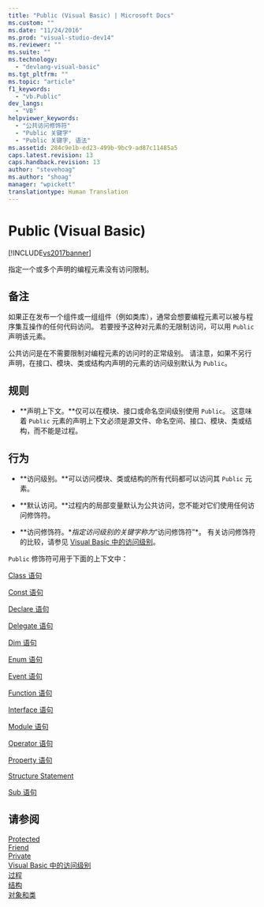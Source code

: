 ```yaml
---
title: "Public (Visual Basic) | Microsoft Docs"
ms.custom: ""
ms.date: "11/24/2016"
ms.prod: "visual-studio-dev14"
ms.reviewer: ""
ms.suite: ""
ms.technology: 
  - "devlang-visual-basic"
ms.tgt_pltfrm: ""
ms.topic: "article"
f1_keywords: 
  - "vb.Public"
dev_langs: 
  - "VB"
helpviewer_keywords: 
  - "公共访问修饰符"
  - "Public 关键字"
  - "Public 关键字, 语法"
ms.assetid: 284c9e1b-ed23-499b-9bc9-ad87c11485a5
caps.latest.revision: 13
caps.handback.revision: 13
author: "stevehoag"
ms.author: "shoag"
manager: "wpickett"
translationtype: Human Translation
---
```

# Public (Visual Basic)
[!INCLUDE[vs2017banner](../../../csharp/includes/vs2017banner.md)]

指定一个或多个声明的编程元素没有访问限制。  
  
## 备注  
 如果正在发布一个组件或一组组件（例如类库），通常会想要编程元素可以被与程序集互操作的任何代码访问。  若要授予这种对元素的无限制访问，可以用 `Public` 声明该元素。  
  
 公共访问是在不需要限制对编程元素的访问时的正常级别。  请注意，如果不另行声明，在接口、模块、类或结构内声明的元素的访问级别默认为 `Public`。  
  
## 规则  
  
-   **声明上下文。**仅可以在模块、接口或命名空间级别使用 `Public`。  这意味着 `Public` 元素的声明上下文必须是源文件、命名空间、接口、模块、类或结构，而不能是过程。  
  
## 行为  
  
-   **访问级别。**可以访问模块、类或结构的所有代码都可以访问其 `Public` 元素。  
  
-   **默认访问。**过程内的局部变量默认为公共访问，您不能对它们使用任何访问修饰符。  
  
-   **访问修饰符。**指定访问级别的关键字称为*“访问修饰符”*。  有关访问修饰符的比较，请参见 [Visual Basic 中的访问级别](../../../visual-basic/programming-guide/language-features/declared-elements/access-levels.md)。  
  
 `Public` 修饰符可用于下面的上下文中：  
  
 [Class 语句](../../../visual-basic/language-reference/statements/class-statement.md)  
  
 [Const 语句](../../../visual-basic/language-reference/statements/const-statement.md)  
  
 [Declare 语句](../../../visual-basic/language-reference/statements/declare-statement.md)  
  
 [Delegate 语句](../../../visual-basic/language-reference/statements/delegate-statement.md)  
  
 [Dim 语句](../../../visual-basic/language-reference/statements/dim-statement.md)  
  
 [Enum 语句](../../../visual-basic/language-reference/statements/enum-statement.md)  
  
 [Event 语句](../../../visual-basic/language-reference/statements/event-statement.md)  
  
 [Function 语句](../../../visual-basic/language-reference/statements/function-statement.md)  
  
 [Interface 语句](../../../visual-basic/language-reference/statements/interface-statement.md)  
  
 [Module 语句](../../../visual-basic/language-reference/statements/module-statement.md)  
  
 [Operator 语句](../../../visual-basic/language-reference/statements/operator-statement.md)  
  
 [Property 语句](../../../visual-basic/language-reference/statements/property-statement.md)  
  
 [Structure Statement](../../../visual-basic/language-reference/statements/structure-statement.md)  
  
 [Sub 语句](../../../visual-basic/language-reference/statements/sub-statement.md)  
  
## 请参阅  
 [Protected](../../../visual-basic/language-reference/modifiers/protected.md)   
 [Friend](../../../visual-basic/language-reference/modifiers/friend.md)   
 [Private](../../../visual-basic/language-reference/modifiers/private.md)   
 [Visual Basic 中的访问级别](../../../visual-basic/programming-guide/language-features/declared-elements/access-levels.md)   
 [过程](../../../visual-basic/programming-guide/language-features/procedures/index.md)   
 [结构](../../../visual-basic/programming-guide/language-features/data-types/structures.md)   
 [对象和类](../../../visual-basic/programming-guide/language-features/objects-and-classes/index.md)